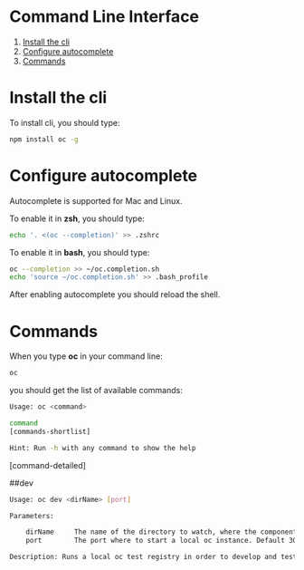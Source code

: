 Command Line Interface
===============
1. [Install the cli](#install-the-cli)
1. [Configure autocomplete](#configure-autocomplete)
1. [Commands](#commands)

# Install the cli
To install cli, you should type:
```sh
npm install oc -g
```

# Configure autocomplete
Autocomplete is supported for Mac and Linux.

To enable it in **zsh**, you should type:
```sh
echo '. <(oc --completion)' >> .zshrc
```

To enable it in **bash**, you should type:
```sh
oc --completion >> ~/oc.completion.sh
echo 'source ~/oc.completion.sh' >> .bash_profile
```

After enabling autocomplete you should reload the shell.

# Commands
When you type **oc** in your command line:
```sh
oc
```
you should get the list of available commands:

```sh
Usage: oc <command>

command
[commands-shortlist]

Hint: Run -h with any command to show the help
```
[command-detailed]

##dev

```sh
Usage: oc dev <dirName> [port]

Parameters: 

	dirName     The name of the directory to watch, where the components are stored
	port        The port where to start a local oc instance. Default 3000

Description: Runs a local oc test registry in order to develop and test components
```

